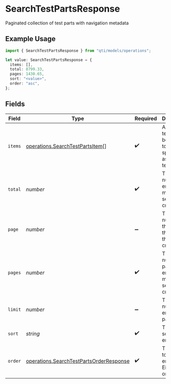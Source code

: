 # SearchTestPartsResponse

Paginated collection of test parts with navigation metadata

## Example Usage

```typescript
import { SearchTestPartsResponse } from "qti/models/operations";

let value: SearchTestPartsResponse = {
  items: [],
  total: 8799.33,
  pages: 1430.65,
  sort: "<value>",
  order: "asc",
};
```

## Fields

| Field                                                                                              | Type                                                                                               | Required                                                                                           | Description                                                                                        |
| -------------------------------------------------------------------------------------------------- | -------------------------------------------------------------------------------------------------- | -------------------------------------------------------------------------------------------------- | -------------------------------------------------------------------------------------------------- |
| `items`                                                                                            | [operations.SearchTestPartsItem](../../models/operations/searchtestpartsitem.md)[]                 | :heavy_check_mark:                                                                                 | Array of all test parts belonging to the specified assessment test                                 |
| `total`                                                                                            | *number*                                                                                           | :heavy_check_mark:                                                                                 | The total number of entities that match the search criteria.                                       |
| `page`                                                                                             | *number*                                                                                           | :heavy_minus_sign:                                                                                 | The page number of the entities that match the search criteria.                                    |
| `pages`                                                                                            | *number*                                                                                           | :heavy_check_mark:                                                                                 | The total number of pages of entities that match the search criteria.                              |
| `limit`                                                                                            | *number*                                                                                           | :heavy_minus_sign:                                                                                 | The number of entities per page.                                                                   |
| `sort`                                                                                             | *string*                                                                                           | :heavy_check_mark:                                                                                 | The field to sort the entities by.                                                                 |
| `order`                                                                                            | [operations.SearchTestPartsOrderResponse](../../models/operations/searchtestpartsorderresponse.md) | :heavy_check_mark:                                                                                 | The order to sort the entities by. Either 'asc' or 'desc'.                                         |